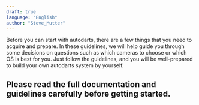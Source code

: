 ```yaml
---
draft: true
language: "English"
author: "Steve_Mutter"
---
```


Before you can start with autodarts, there are a few things that you need to acquire and prepare. In these guidelines, we will help guide you through some decisions on questions such as which cameras to choose or which OS is best for you. Just follow the guidelines, and you will be well-prepared to build your own autodarts system by yourself.

[comment]: < > (spelling + wording)

## Please read the full documentation and guidelines carefully before getting started.